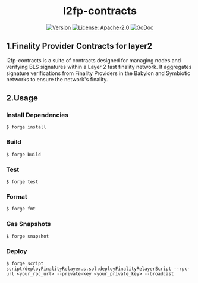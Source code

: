 <!--
parent:
  order: false
-->

<div align="center">
  <h1> l2fp-contracts</h1>
</div>

<div align="center">
  <a href="https://github.com/dapplink-labs/l2-fp-contracts/releases/latest">
    <img alt="Version" src="https://img.shields.io/github/tag/dapplink-labs/l2-fp-contracts.svg" />
  </a>
  <a href="https://github.com/dapplink-labs/l2-fp-contracts/blob/main/LICENSE">
    <img alt="License: Apache-2.0" src="https://img.shields.io/github/license/dapplink-labs/l2-fp-contracts.svg" />
  </a>
  <a href="https://pkg.go.dev/github.com/dapplink-labs/l2-fp-contracts">
    <img alt="GoDoc" src="https://godoc.org/github.com/dapplink-labs/l2-fp-contracts?status.svg" />
  </a>
</div>

## 1.Finality Provider Contracts for layer2

l2fp-contracts is a suite of contracts designed for managing nodes and verifying BLS signatures within a Layer 2 fast finality network. It aggregates signature verifications from Finality Providers in the Babylon and Symbiotic networks to ensure the network's finality.

## 2.Usage

### Install Dependencies

```shell
$ forge install
```

### Build

```shell
$ forge build
```

### Test

```shell
$ forge test
```

### Format

```shell
$ forge fmt
```

### Gas Snapshots

```shell
$ forge snapshot
```

### Deploy

```shell
$ forge script script/deployFinalityRelayer.s.sol:deployFinalityRelayerScript --rpc-url <your_rpc_url> --private-key <your_private_key> --broadcast
```

